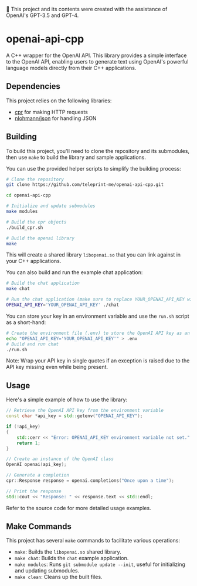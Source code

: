 📝 This project and its contents were created with the assistance of OpenAI's GPT-3.5 and GPT-4.

# openai-api-cpp

A C++ wrapper for the OpenAI API. This library provides a simple interface to the OpenAI API, enabling users to generate text using OpenAI's powerful language models directly from their C++ applications.

## Dependencies

This project relies on the following libraries:

-   [cpr](https://github.com/whoshuu/cpr) for making HTTP requests
-   [nlohmann/json](https://github.com/nlohmann/json) for handling JSON

## Building

To build this project, you'll need to clone the repository and its submodules, then use `make` to build the library and sample applications.

You can use the provided helper scripts to simplify the building process:

```sh
# Clone the repository
git clone https://github.com/teleprint-me/openai-api-cpp.git

cd openai-api-cpp

# Initialize and update submodules
make modules

# Build the cpr objects
./build_cpr.sh

# Build the openai library
make
```

This will create a shared library `libopenai.so` that you can link against in your C++ applications.

You can also build and run the example chat application:

```sh
# Build the chat application
make chat

# Run the chat application (make sure to replace YOUR_OPENAI_API_KEY with your actual API key)
OPENAI_API_KEY='YOUR_OPENAI_API_KEY' ./chat
```

You can store your key in an environment variable and use the `run.sh` script as a short-hand:

```sh
# Create the environment file (.env) to store the OpenAI API key as an environment variable
echo "OPENAI_API_KEY='YOUR_OPENAI_API_KEY'" > .env
# Build and run chat
./run.sh
```

Note: Wrap your API key in single quotes if an exception is raised due to the API key missing even while being present.

## Usage

Here's a simple example of how to use the library:

```cpp
// Retrieve the OpenAI API key from the environment variable
const char *api_key = std::getenv("OPENAI_API_KEY");

if (!api_key)
{
    std::cerr << "Error: OPENAI_API_KEY environment variable not set." << std::endl;
    return 1;
}

// Create an instance of the OpenAI class
OpenAI openai(api_key);

// Generate a completion
cpr::Response response = openai.completions("Once upon a time");

// Print the response
std::cout << "Response: " << response.text << std::endl;
```

Refer to the source code for more detailed usage examples.

## Make Commands

This project has several `make` commands to facilitate various operations:

-   `make`: Builds the `libopenai.so` shared library.
-   `make chat`: Builds the `chat` example application.
-   `make modules`: Runs `git submodule update --init`, useful for initializing and updating submodules.
-   `make clean`: Cleans up the built files.

